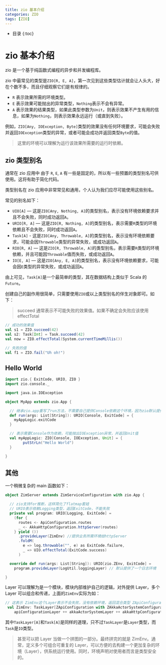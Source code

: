 ```yaml
---
title: zio 基本介绍
categories: ZIO
tags: [ZIO]
---
```



* 目录
{:toc}

# zio 基本介绍

zio 是一个基于纯函数式编程的异步和并发编程库。

zio 中最常见的类型是`ZIO[R, E, A]`，第一次见到这些类型估计就会让人头大，好在个数不多，而且仔细观察它们是有规律的。

- `R` 表示效果所需的环境类型。
- `E` 表示效果可能抛出的异常类型，`Nothing`表示不会有异常。
- `A` 表示效果的结果类型，如果此类型参数为`Unit`，则表示效果不产生有用的信息，如果为`Nothing`，则表示效果永远运行（或直到失败）。

例如，`ZIO[Any, IOException, Byte]`类型的效果没有任何环境要求，可能会失败并返回`IOException`类型的异常，或者可能会成功并返回类型`Byte`的值。

> 这里的环境可以理解为运行该效果所需要的运行时依赖。

## zio 类型别名

通常在 zio 应用中 由于 `R`, `E`, `A` 有一些是固定的，所以有一些预置的类型别名可供使用。这将有助于简化代码。

类型别名在 zio 应用中非常常见和通用，个人认为我们应尽可能使用这些别名。

常见的别名如下：

- `UIO[A]` — 这是`ZIO[Any, Nothing, A]`的类型别名，表示没有环境依赖要求并且不会失败，同时成功返回`A`。
- `URIO[R, A]` — 这是`ZIO[R, Nothing, A]`的类型别名，表示需要`R`类型的环境依赖且不会失败，同时成功返回`A`。
- `Task[A]` - 这是`ZIO[Any, Throwable, A]`的类型别名，表示没有环境依赖要求，可能会因`Throwable`类型的异常失败，或成功返回`A`。
- `RIO[R, A]` — 这是`ZIO[R, Throwable, A]`的类型别名，表示需要`R`类型的环境依赖，并且可能因`Throwable`值而失败，或成功返回`A`。
- `IO[E, A]` — 这是`ZIO[Any, E, A]`的类型别名，表示没有环境依赖要求，可能会因`E`类型的异常失败，或成功返回`A`。

由上可见，`Task[A]`是一个最简单的类型，其在数据结构上类似于 Scala 的`Future`。

创建自己的副作用很简单，只需要使用`ZIO`或以上类型别名的伴生对象即可。如下：

> succeed 通常表示不可能失败的效果值。如果不确定会失败应该使用 effectTotal

```scala
// 成功的效果值
val s1 = ZIO.succeed(42)
val s2: Task[Int] = Task.succeed(42)
val now = ZIO.effectTotal(System.currentTimeMillis())

// 失败的值
val f1 = ZIO.fail("Uh oh!")
```

## Hello World

```scala
import zio.{ ExitCode, URIO, ZIO }
import zio.console._

import java.io.IOException

object MyApp extends zio.App {

  // 继承zio.app重写了run方法，不需要自己提供Console依赖这个环境，因为zio默认提供了。
  def run(args: List[String]): URIO[Console, ExitCode] = {
    myAppLogic.exitCode
  }

  // 表示需要Console作为依赖，可能抛出IOException异常，并返回Unit值
  val myAppLogic: ZIO[Console, IOException, Unit] = {
        putStrLn("Hello World")
  }

}
```

## 其他

一个稍微复杂的 main 函数如下：

```scala
object ZimServer extends ZimServiceConfiguration with zio.App {

  // zio支持for推断，这样简化了flatmap套娃
  // URIO表示依赖Logging类型，返回ExitCode，不能失败
  private val program: URIO[Logging, ExitCode] =
    (for {
      routes <- ApiConfiguration.routes
      _ <- AkkaHttpConfiguration.httpServer(routes)
    } yield ())
      .provideLayer(ZimEnv) //提供业务所需环境给httpServer
      .foldM(
        e => log.throwable("", e) as ExitCode.failure,
        _ => UIO.effectTotal(ExitCode.success)
      )

  override def run(args: List[String]): URIO[zio.ZEnv, ExitCode] =
    program.provideLayer(LogUtil.loggingLayer) // 默认提供了一个日志环境

}
```

Layer 可以理解为是一个模块，模块内部维护自己的逻辑，对外提供 Layer，多个 Layer 可以组合和传递，上面的`ZimEnv`实际为如：

```scala
// 这表示 ZimEnv这个Layer表示不会失败，没有依赖环境，返回混合类型 ZApiConfiguration with ZAkkaActorSystemConfiguration with ZAkkaHttpConfiguration
 val ZimEnv: TaskLayer[ZApiConfiguration with ZAkkaActorSystemConfiguration with ZAkkaHttpConfiguration] =
    apiConfigurationLayer ++ akkaActorSystemLayer ++ akkaHttpConfigurationLayer
```

其中`TaskLayer[A]`和`Task[A]`是同样的道理，只不过`TaskLayer`是`Layer`类型，而`Task`是`IO`类型。

> 甚至可以把 Layer 当做一个拼图的一部分。最终拼完的就是 ZimEnv。通常，定义多个可组合可重复的 Layer，可以方便的去构建一个更加复杂的环境（Layer），供系统运行使用。同时，环境声明对使用者而言是类型安全的。
